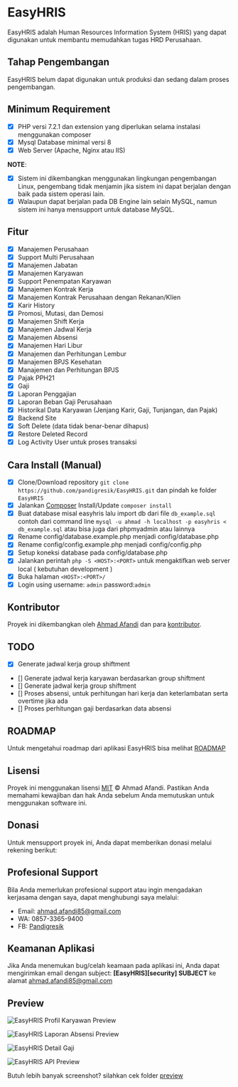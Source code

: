 # EasyHRIS

EasyHRIS adalah Human Resources Information System (HRIS) yang dapat digunakan untuk membantu memudahkan tugas HRD Perusahaan.

## Tahap Pengembangan

EasyHRIS belum dapat digunakan untuk produksi dan sedang dalam proses pengembangan.

## Minimum Requirement

- [x] PHP versi 7.2.1 dan extension yang diperlukan selama instalasi menggunakan composer
- [x] Mysql Database minimal versi 8
- [x] Web Server (Apache, Nginx atau IIS)

**NOTE**:

- [x] Sistem ini dikembangkan menggunakan lingkungan pengembangan Linux, pengembang tidak menjamin jika sistem ini dapat berjalan dengan baik pada sistem operasi lain.
- [x] Walaupun dapat berjalan pada DB Engine lain selain MySQL, namun sistem ini hanya mensupport untuk database MySQL.

## Fitur

- [x] Manajemen Perusahaan
- [x] Support Multi Perusahaan
- [x] Manajemen Jabatan
- [x] Manajemen Karyawan
- [x] Support Penempatan Karyawan
- [x] Manajemen Kontrak Kerja
- [x] Manajemen Kontrak Perusahaan dengan Rekanan/Klien
- [x] Karir History
- [x] Promosi, Mutasi, dan Demosi
- [x] Manajemen Shift Kerja
- [x] Manajemen Jadwal Kerja
- [x] Manajemen Absensi
- [x] Manajemen Hari Libur
- [x] Manajemen dan Perhitungan Lembur
- [x] Manajemen BPJS Kesehatan
- [x] Manajemen dan Perhitungan BPJS
- [x] Pajak PPH21
- [x] Gaji
- [x] Laporan Penggajian
- [x] Laporan Beban Gaji Perusahaan
- [x] Historikal Data Karyawan (Jenjang Karir, Gaji, Tunjangan, dan Pajak)
- [x] Backend Site
- [x] Soft Delete (data tidak benar-benar dihapus)
- [x] Restore Deleted Record
- [x] Log Activity User untuk proses transaksi

## Cara Install (Manual)

- [x] Clone/Download repository `git clone https://github.com/pandigresik/EasyHRIS.git` dan pindah ke folder `EasyHRIS`
- [x] Jalankan [Composer](https://getcomposer.org/download) Install/Update `composer install`
- [x] Buat database misal easyhris lalu import db dari file `db_example.sql` contoh dari command line `mysql -u ahmad -h localhost -p easyhris < db_example.sql` atau bisa juga dari phpmyadmin atau lainnya
- [x] Rename config/database.example.php menjadi config/database.php
- [x] Rename config/config.example.php menjadi config/config.php
- [x] Setup koneksi database pada config/database.php
- [x] Jalankan perintah `php -S <HOST>:<PORT>` untuk mengaktifkan web server local ( kebutuhan development )
- [x] Buka halaman `<HOST>:<PORT>/`
- [x] Login using username: `admin` password:`admin`

## Kontributor

Proyek ini dikembangkan oleh [Ahmad Afandi](https://github.com/ppandigresik) dan para [kontributor](https://github.com/pandigresik/EasyHRIS/graphs/contributors).

## TODO

- [x] Generate jadwal kerja group shiftment
- [] Generate jadwal kerja karyawan berdasarkan group shiftment
- [] Generate jadwal kerja group shiftment
- [] Proses absensi, untuk perhitungan hari kerja dan keterlambatan serta overtime jika ada
- [] Proses perhitungan gaji berdasarkan data absensi

## ROADMAP

Untuk mengetahui roadmap dari aplikasi EasyHRIS bisa melihat [ROADMAP](ROADMAP.md)

## Lisensi

Proyek ini menggunakan lisensi [MIT](https://tldrlegal.com/license/mit-license) &copy; Ahmad Afandi.
Pastikan Anda memahami kewajiban dan hak Anda sebelum Anda memutuskan untuk menggunakan software ini.

## Donasi

Untuk mensupport proyek ini, Anda dapat memberikan donasi melalui rekening berikut:

## Profesional Support

Bila Anda memerlukan profesional support atau ingin mengadakan kerjasama dengan saya, dapat menghubungi saya melalui:

- Email: [ahmad.afandi85@gmail.com](mailto:ahmad.afandi85@gmail.com)
- WA: 0857-3365-9400
- FB: [Pandigresik](https://facebook.com/pandi.cerme)

## Keamanan Aplikasi

Jika Anda menemukan bug/celah keamaan pada aplikasi ini, Anda dapat mengirimkan email dengan subject: **[EasyHRIS][security] SUBJECT** ke alamat [ahmad.afandi85@gmail.com](mailto:ahmad.afandi85@gmail.com)

## Preview

![EasyHRIS Profil Karyawan Preview](preview/preview.png)

![EasyHRIS Laporan Absensi Preview](preview/preview2.png)

![EasyHRIS Detail Gaji](preview/penggajian3.png)

![EasyHRIS API Preview](preview/api-preview.png)

Butuh lebih banyak screenshot? silahkan cek folder [preview](preview)